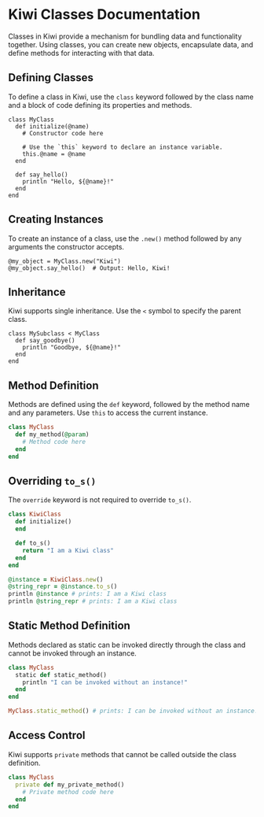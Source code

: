 # Kiwi Classes Documentation

Classes in Kiwi provide a mechanism for bundling data and functionality together. Using classes, you can create new objects, encapsulate data, and define methods for interacting with that data.

## Defining Classes

To define a class in Kiwi, use the `class` keyword followed by the class name and a block of code defining its properties and methods.

```kiwi
class MyClass
  def initialize(@name)
    # Constructor code here

    # Use the `this` keyword to declare an instance variable.
    this.@name = @name 
  end

  def say_hello()
    println "Hello, ${@name}!"
  end
end
```

## Creating Instances

To create an instance of a class, use the `.new()` method followed by any arguments the constructor accepts.

```kiwi
@my_object = MyClass.new("Kiwi")
@my_object.say_hello()  # Output: Hello, Kiwi!
```

## Inheritance

Kiwi supports single inheritance. Use the `<` symbol to specify the parent class.

```kiwi
class MySubclass < MyClass
  def say_goodbye()
    println "Goodbye, ${@name}!"
  end
end
```

## Method Definition

Methods are defined using the `def` keyword, followed by the method name and any parameters. Use `this` to access the current instance.

```ruby
class MyClass
  def my_method(@param)
    # Method code here
  end
end
```

## Overriding `to_s()`

The `override` keyword is not required to override `to_s()`.

```ruby
class KiwiClass
  def initialize()
  end

  def to_s()
    return "I am a Kiwi class"
  end
end

@instance = KiwiClass.new()
@string_repr = @instance.to_s()
println @instance # prints: I am a Kiwi class
println @string_repr # prints: I am a Kiwi class
```

## Static Method Definition

Methods declared as static can be invoked directly through the class and cannot be invoked through an instance.

```ruby
class MyClass
  static def static_method()
    println "I can be invoked without an instance!"
  end
end

MyClass.static_method() # prints: I can be invoked without an instance!
```

## Access Control

Kiwi supports `private` methods that cannot be called outside the class definition.

```ruby
class MyClass
  private def my_private_method()
    # Private method code here
  end
end
```